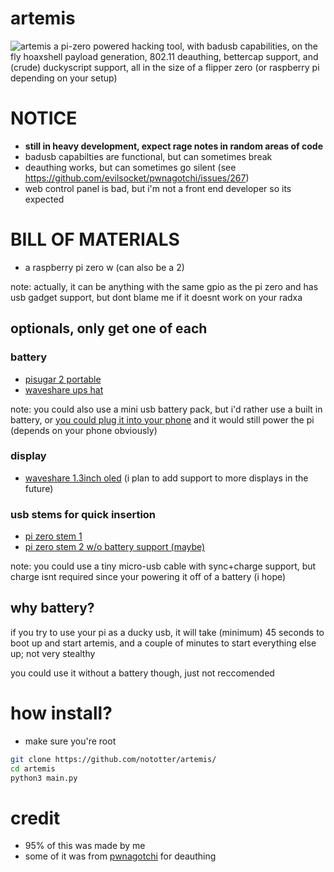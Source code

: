 # artemis
![artemis](https://user-images.githubusercontent.com/42103041/209862002-9ef1712c-38c5-424d-8017-fc9f119492af.png)
a pi-zero powered hacking tool, with badusb capabilities, on the fly hoaxshell payload generation, 802.11 deauthing, bettercap support, and (crude) duckyscript support, all in the size of a flipper zero (or raspberry pi depending on your setup)

# NOTICE
- **still in heavy development, expect rage notes in random areas of code**
- badusb capabilties are functional, but can sometimes break
- deauthing works, but can sometimes go silent (see https://github.com/evilsocket/pwnagotchi/issues/267)
- web control panel is bad, but i'm not a front end developer so its expected

# BILL OF MATERIALS
- a raspberry pi zero w (can also be a 2)

note: actually, it can be anything with the same gpio as the pi zero and has usb gadget support, but dont blame me if it doesnt work on your radxa
## optionals, only get one of each
### battery
- [pisugar 2 portable](https://www.tindie.com/products/pisugar/pisugar-2-battery-for-raspberry-pi-zero/)
- [waveshare ups hat](https://www.waveshare.com/ups-hat-c.htm)

note: you could also use a mini usb battery pack, but i'd rather use a built in battery, or [you could plug it into your phone](https://www.amazon.com/Cable-Matters-Micro-Braided-Jacket/dp/B0746NHSCZ) and it would still power the pi (depends on your phone obviously)
### display
- [waveshare 1.3inch oled](https://www.waveshare.com/wiki/1.3inch_OLED_HAT) (i plan to add support to more displays in the future)
### usb stems for quick insertion
- [pi zero stem 1](https://zerostem.io/)
- [pi zero stem 2 w/o battery support (maybe)](https://www.amazon.com/risingsaplings-Connector-Expansion-Breakout-Raspberry/dp/B0924TM6NJ)

note: you could use a tiny micro-usb cable with sync+charge support, but charge isnt required since your powering it off of a battery (i hope)

## why battery?
if you try to use your pi as a ducky usb, it will take (minimum) 45 seconds to boot up and start artemis, and a couple of minutes to start everything else up; not very stealthy

you could use it without a battery though, just not reccomended

# how install?
- make sure you're root
```bash
git clone https://github.com/nototter/artemis/
cd artemis
python3 main.py
```

# credit
- 95% of this was made by me
- some of it was from [pwnagotchi](https://github.com/evilsocket/pwnagotchi/) for deauthing
